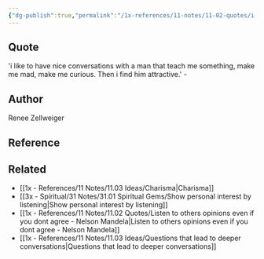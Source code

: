```yaml
---
{"dg-publish":true,"permalink":"/1x-references/11-notes/11-02-quotes/i-like-to-have-nice-conversations-with-a-man-that-teach-me-something-make-me-mad-make-me-curious-renee-zellweiger/","title":"I like to have nice conversations with a man that teach me something, make me mad, make me curious - Renee Zellweiger","created":"2024-02-14T20:18:43.020+03:00","updated":"2024-02-14T20:18:43.020+03:00"}
---
```



## Quote
'i like to have nice conversations with a man that teach me something, make me mad, make me curious. Then i find him attractive.' -

## Author
Renee Zellweiger

## Reference


## Related
- [[1x - References/11 Notes/11.03 Ideas/Charisma\|Charisma]]
- [[3x - Spiritual/31 Notes/31.01 Spiritual Gems/Show personal interest by listening\|Show personal interest by listening]]
- [[1x - References/11 Notes/11.02 Quotes/Listen to others opinions even if you dont agree - Nelson Mandela\|Listen to others opinions even if you dont agree - Nelson Mandela]]
- [[1x - References/11 Notes/11.03 Ideas/Questions that lead to deeper conversations\|Questions that lead to deeper conversations]]